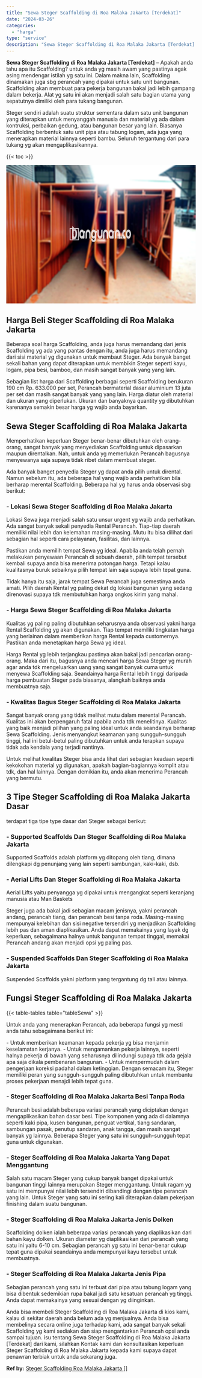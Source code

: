 ```yaml
---
title: "Sewa Steger Scaffolding di Roa Malaka Jakarta [Terdekat]"
date: "2024-03-26"
categories: 
  - "harga"
type: "service"
description: "Sewa Steger Scaffolding di Roa Malaka Jakarta [Terdekat]. Anda bisa membeli Steger Scaffolding di Roa Malaka Jakarta di kios kami, kalau di sekitar daerah an..."
---
```


**Sewa Steger Scaffolding di Roa Malaka Jakarta \[Terdekat\]** – Apakah anda tahu apa itu Scaffolding? untuk anda yg masih awam yang pastinya agak asing mendengar istilah yg satu ini. Dalam makna lain, Scaffolding dinamakan juga sbg perancah yang dipakai untuk satu unit bangunan. Scaffolding akan membuat para pekerja bangunan bakal jadi lebih gampang dalam bekerja. Alat yg satu ini akan menjadi salah satu bagian utama yang sepatutnya dimiliki oleh para tukang bangunan.

Steger sendiri adalah suatu struktur sementara dalam satu unit bangunan yang diterapkan untuk menyanggah manusia dan material yg ada dalam kontruksi, perbaikan gedung, atau bangunan besar yang lain. Biasanya Scaffolding berbentuk satu unit pipa atau tabung logam, ada juga yang menerapkan material lainnya seperti bambu. Seluruh tergantung dari para tukang yg akan mengaplikasikannya.

{{< toc >}}

![Sewa Steger Scaffolding di Roa Malaka Jakarta [Terdekat]](/images/sewa-scaffolding-steger-25.png)

## Harga Beli Steger Scaffolding di Roa Malaka Jakarta

Beberapa soal harga Scaffolding, anda juga harus memandang dari jenis Scaffolding yg ada yang pantas dengan itu, anda juga harus memandang dari sisi material yg digunakan untuk membaut Steger. Ada banyak banget sekali bahan yang dapat diterapkan untuk membikin Steger seperti kayu, logam, pipa besi, bamboo, dan masih sangat banyak yang yang lain.

Sebagian list harga dari Scaffolding berbagai seperti Scaffolding berukuran 190 cm Rp. 633.000 per set, Perancah bermaterial dasar aluminium 13 juta per set dan masih sangat banyak yang yang lain. Harga diatur oleh material dan ukuran yang diperlukan. Ukuran dan banyaknya quantity yg dibutuhkan karenanya semakin besar harga yg wajib anda bayarkan.

## Sewa Steger Scaffolding di Roa Malaka Jakarta

Memperhatikan keperluan Steger benar-benar dibutuhkan oleh orang-orang, sangat banyak yang menyediakan Scaffolding untuk dipasarkan maupun direntalkan. Nah, untuk anda yg memerlukan Perancah bagusnya menyewanya saja supaya tidak ribet dalam membuat steger.

Ada banyak banget penyedia Steger yg dapat anda pilih untuk dirental. Namun sebelum itu, ada beberapa hal yang wajib anda perhatikan bila berharap merental Scaffolding. Beberapa hal yg harus anda observasi sbg berikut:

### \- Lokasi Sewa Steger Scaffolding di Roa Malaka Jakarta

Lokasi Sewa juga menjadi salah satu unsur urgent yg wajib anda perhatikan. Ada sangat banyak sekali penyedia Rental Perancah. Tiap-tiap daerah memiliki nilai lebih dan kelemahan masing-masing. Mutu itu bisa dilihat dari sebagian hal seperti cara pelayanan, fasilitas, dan lainnya.

Pastikan anda memilih tempat Sewa yg ideal. Apabila anda telah pernah melakukan penyewaan Perancah di sebuah daerah, pilih tempat tersebut kembali supaya anda bisa menerima potongan harga. Tetapi kalau kualitasnya buruk sebaiknya pilih tempat lain saja supaya lebih tepat guna.

Tidak hanya itu saja, jarak tempat Sewa Perancah juga semestinya anda amati. Pilih daerah Rental yg paling dekat dg lokasi bangunan yang sedang direnovasi supaya tdk membutuhkan harga ongkos kirim yang mahal.

### \- Harga Sewa Steger Scaffolding di Roa Malaka Jakarta

Kualitas yg paling paling dibutuhkan seharusnya anda observasi yakni harga Rental Scaffolding yg akan digunakan. Tiap tempat memiliki tingkatan harga yang berlainan dalam memberikan harga Rental kepada customernya. Pastikan anda menetapkan harga Sewa yg ideal.

Harga Rental yg lebih terjangkau pastinya akan bakal jadi pencarian orang-orang. Maka dari itu, bagusnya anda mencari harga Sewa Steger yg murah agar anda tdk mengeluarkan uang yang sangat banyak cuma untuk menyewa Scaffolding saja. Seandainya harga Rental lebih tinggi daripada harga pembuatan Steger pada biasanya, alangkah baiknya anda membuatnya saja.

### \- Kwalitas Bagus Steger Scaffolding di Roa Malaka Jakarta

Sangat banyak orang yang tidak melihat mutu dalam merental Perancah. Kualitas ini akan berpengaruh fatal apabila anda tdk menelitinya. Kualitas yang baik menjadi pilihan yang paling ideal untuk anda seandainya berharap Sewa Scaffolding. Jenis menyangkut keamanan yang sungguh-sungguh tinggi, hal ini betul-betul paling dibutuhkan untuk anda terapkan supaya tidak ada kendala yang terjadi nantinya.

Untuk melihat kwalitas Steger bisa anda lihat dari sebagian keadaan seperti kekokohan material yg digunakan, apakah bagian-bagiannya komplit atau tdk, dan hal lainnya. Dengan demikian itu, anda akan menerima Perancah yang bermutu.

## 3 Tipe Steger Scaffolding di Roa Malaka Jakarta Dasar

terdapat tiga tipe type dasar dari Steger sebagai berikut:

### \- Supported Scaffolds Dan Steger Scaffolding di Roa Malaka Jakarta

Supported Scaffolds adalah platform yg ditopang oleh tiang, dimana dilengkapi dg penunjang yang lain seperti sambungan, kaki-kaki, dsb.

### \- Aerial Lifts Dan Steger Scaffolding di Roa Malaka Jakarta

Aerial Lifts yaitu penyangga yg dipakai untuk mengangkat seperti keranjang manusia atau Man Baskets

Steger juga ada bakal jadi sebagian macam jenisnya, yakni perancah andang, perancah tiang, dan perancah besi tanpa roda. Masing-masing mempunyai kelebihan dan sisi negative tersendiri yg menjadikan Scaffolding lebih pas dan aman diaplikasikan. Anda dapat memakainya yang layak dg keperluan, sebagaimana halnya untuk bangunan tempat tinggal, memakai Perancah andang akan menjadi opsi yg paling pas.

### \- Suspended Scaffolds Dan Steger Scaffolding di Roa Malaka Jakarta

Suspended Scaffolds yakni platform yang tergantung dg tali atau lainnya.

## Fungsi Steger Scaffolding di Roa Malaka Jakarta

{{< table-tables table="tableSewa" >}}

Untuk anda yang menerapkan Perancah, ada beberapa fungsi yg mesti anda tahu sebagaimana berikut ini:

\- Untuk memberikan keamanan kepada pekerja yg bisa menjamin keselamatan kerjanya. - Untuk mengamankan pekerja lainnya, seperti halnya pekerja di bawah yang seharusnya dilindungi supaya tdk ada gejala apa saja dikala pembenaran bangunan. - Untuk mempermudah dalam pengerjaan koreksi padahal dalam ketinggian. Dengan semacam itu, Steger memiliki peran yang sungguh-sungguh paling dibutuhkan untuk membantu proses pekerjaan menajdi lebih tepat guna.

### \- Steger Scaffolding di Roa Malaka Jakarta Besi Tanpa Roda

Perancah besi adalah beberapa variasi perancah yang diciptakan dengan mengaplikasikan bahan dasar besi. Tipe komponen yang ada di dalamnya seperti kaki pipa, kusen bangunan, penguat vertikal, tiang sandaran, sambungan pasak, penutup sandaran, anak tangga, dan masih sangat banyak yg lainnya. Beberapa Steger yang satu ini sungguh-sungguh tepat guna untuk digunakan.

### \- Steger Scaffolding di Roa Malaka Jakarta Yang Dapat Menggantung

Salah satu macam Steger yang cukup banyak banget dipakai untuk bangunan tinggi lainnya merupakan Steger menggantung. Untuk ragam yg satu ini mempunyai nilai lebih tersendiri dibandingi dengan tipe perancah yang lain. Untuk Steger yang satu ini sering kali diterapkan dalam pekerjaan finishing dalam suatu bangunan.

### \- Steger Scaffolding di Roa Malaka Jakarta Jenis Dolken

Scaffolding dolken ialah beberapa variasi perancah yang diaplikasikan dari bahan kayu dolken. Ukuran diameter yg diaplikasikan dari perancah yang satu ini yaitu 6-10 cm. Sebagian perancah yg satu ini benar-benar cukup tepat guna dipakai seandainya anda mempunyai kayu tersebut untuk membuatnya.

### \- Steger Scaffolding di Roa Malaka Jakarta Jenis Pipa

Sebagian perancah yang satu ini terbuat dari pipa atau tabung logam yang bisa dibentuk sedemikian rupa bakal jadi satu kesatuan perancah yg tinggi. Anda dapat memakainya yang sesuai dengan yg diinginkan.

Anda bisa membeli Steger Scaffolding di Roa Malaka Jakarta di kios kami, kalau di sekitar daerah anda belum ada yg menjualnya. Anda bisa membelinya secara online juga terhadap kami, ada sangat banyak sekali Scaffolding yg kami sediakan dan siap mengantarkan Perancah opsi anda sampai tujuan. isu tentang Sewa Steger Scaffolding di Roa Malaka Jakarta \[Terdekat\] dari kami, silahkan Kontak kami dan konsultasikan keperluan Steger Scaffolding di Roa Malaka Jakarta kepada kami supaya dapat penawran terbiak untuk anda sekarang juga.

**Ref by:** [Steger Scaffolding Roa Malaka Jakarta []](https://id.wikipedia.org/wiki/Steger)
